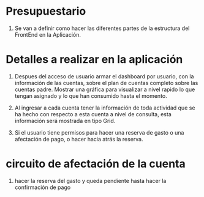 Presupuestario
==============

1) Se van a definir como hacer las diferentes partes de la estructura del FrontEnd en la Aplicación.

Detalles a realizar en la aplicación
=====================================

1. Despues del acceso de usuario armar el dashboard por usuario, con la información de las cuentas, sobre el plan de cuentas completo sobre las cuentas padre. Mostrar una gráfica para visualizar a nivel rapido lo que tengan asignado y lo que han consumido hasta el momento.

2. Al ingresar a cada cuenta tener la información de toda actividad que se ha hecho con respecto a esta cuenta a nivel de consulta, esta información será mostrada en tipo Grid.

3. Si el usuario tiene permisos para hacer una reserva de gasto o una afectación de pago, o hacer hacia atrás la reserva.

circuito de afectación de la cuenta
====================================

1. hacer la reserva del gasto y queda pendiente hasta hacer la confirmación de pago